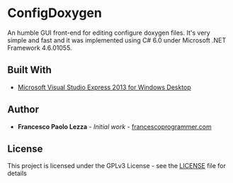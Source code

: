 # ConfigDoxygen

An humble GUI front-end for editing configure doxygen files. It's very simple and fast and it was implemented using C# 6.0 under Microsoft .NET Framework 4.6.01055.

## Built With

* [Microsoft Visual Studio Express 2013 for Windows Desktop](https://visualstudio.microsoft.com/vs/older-downloads/)

## Author

* **Francesco Paolo Lezza** - *Initial work* - [francescoprogrammer.com](https://francescoprogrammer.com/)


## License

This project is licensed under the GPLv3 License - see the [LICENSE](LICENSE) file for details
